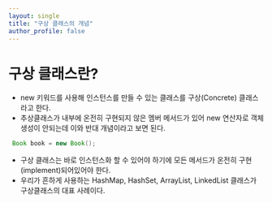 ```yaml
---
layout: single
title: "구상 클래스의 개념"
author_profile: false
---
```


# 구상 클래스란?
 - new 키워드를 사용해 인스턴스를 만들 수 있는 클래스를 구상(Concrete) 클래스라고 한다.
 - 추상클래스가 내부에 온전히 구현되지 않은 멤버 메서드가 있어 new 연산자로 객체 생성이 안되는데 이와 반대 개념이라고 보면 된다. 
 ```java
  Book book = new Book();
 ```
 - 구상 클래스는 바로 인스턴스화 할 수 있어야 하기에 모든 메서드가 온전히 구현(implement)되어있어야 한다.
 - 우리가 흔하게 사용하는 HashMap, HashSet, ArrayList, LinkedList 클래스가 구상클래스의 대표 사례이다.
